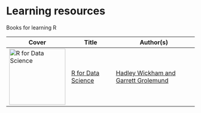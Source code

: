 # Learning resources

Books for learning R

Cover | Title | Author(s)
---|---|---
<a href="https://amzn.to/36JaD1a"><img src="https://images-na.ssl-images-amazon.com/images/I/51Vfk-LxgML._SX331_BO1,204,203,200_.jpg" alt="R for Data Science" width="150" /></a> | [R for Data Science](https://amzn.to/36JaD1a) | [Hadley Wickham and Garrett Grolemund](https://amzn.to/36JaD1a)

